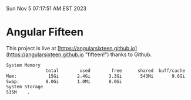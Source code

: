 Sun Nov  5 07:17:51 AM EST 2023

# Angular Fifteen


This project is live at [https://angularsixteen.github.io](https://angularsixteen.github.io "fifteen!") thanks to Github.

```bash
System Memory
               total        used        free      shared  buff/cache   available
Mem:            15Gi       2.4Gi       3.3Gi       543Mi       9.6Gi        11Gi
Swap:          8.0Gi       1.0Mi       8.0Gi
System Storage
535M	.
```
```bash
